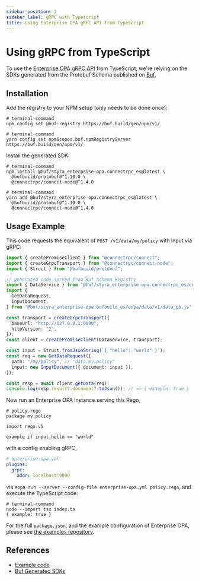 ```yaml
---
sidebar_position: 3
sidebar_label: gRPC with Typescript
title: Using Enterprise OPA gRPC API from TypeScript
---
```



# Using gRPC from TypeScript

To use the [Enterprise OPA](/enterprise-opa) [gRPC API](/enterprise-opa/reference/api-reference/grpc-api) from TypeScript, we're relying on the SDKs generated from the Protobuf Schema published on [Buf](https://buf.build/styra/enterprise-opa).


## Installation

Add the registry to your NPM setup (only needs to be done once):

<Tabs groupId="pkg" queryString>
<TabItem value="npm" label="npm">

```shell
# terminal-command
npm config set @buf:registry https://buf.build/gen/npm/v1/
```

</TabItem>
<TabItem value="yarn" label="yarn">

```shell
# terminal-command
yarn config set npmScopes.buf.npmRegistryServer https://buf.build/gen/npm/v1/
```

</TabItem>
</Tabs>

Install the generated SDK:

<Tabs groupId="pkg" queryString>
<TabItem value="npm" label="npm">

```shell
# terminal-command
npm install @buf/styra_enterprise-opa.connectrpc_es@latest \
  @bufbuild/protobuf@^1.10.0 \
  @connectrpc/connect-node@^1.4.0
```

</TabItem>
<TabItem value="yarn" label="yarn">

```shell
# terminal-command
yarn add @buf/styra_enterprise-opa.connectrpc_es@latest \
  @bufbuild/protobuf@^1.10.0 \
  @connectrpc/connect-node@^1.4.0
```

</TabItem>
</Tabs>


## Usage Example

This code requests the equivalent of `POST /v1/data/my/policy` with input via gRPC:

```ts
import { createPromiseClient } from "@connectrpc/connect";
import { createGrpcTransport } from "@connectrpc/connect-node";
import { Struct } from "@bufbuild/protobuf";

// generated code served from Buf Schema Registry
import { DataService } from "@buf/styra_enterprise-opa.connectrpc_es/eopa/data/v1/data_connect";
import {
  GetDataRequest,
  InputDocument,
} from "@buf/styra_enterprise-opa.bufbuild_es/eopa/data/v1/data_pb.js";

const transport = createGrpcTransport({
  baseUrl: "http://127.0.0.1:9090",
  httpVersion: "2",
});
const client = createPromiseClient(DataService, transport);

const input = Struct.fromJsonString(`{ "hello": "world" }`);
const req = new GetDataRequest({
  path: "/my/policy", // "data.my.policy"
  input: new InputDocument({ document: input }),
});

const resp = await client.getData(req);
console.log(resp.result?.document?.toJson()); // => { example: true }
```

Now run an Enterprise OPA instance serving this Rego,

```rego
# policy.rego
package my.policy

import rego.v1

example if input.hello == "world"
```

with a config enabling gRPC,

```yaml
# enterprise-opa.yml
plugins:
  grpc:
    addr: localhost:9090
```

via `eopa run --server --config-file enterprise-opa.yml policy.rego`, and execute the TypeScript code:

```shell
# terminal-command
node --import tsx index.ts
{ example: true }
```

For the full `package.json`, and the example configuration of Enterprise OPA, please see [the examples repository](https://github.com/StyraInc/enterprise-opa/tree/main/examples/grpc-typescript).


## References

- [Example code](https://github.com/StyraInc/enterprise-opa/tree/main/examples/grpc-typescript)
- [Buf Generated SDKs](https://buf.build/docs/bsr/generated-sdks/npm)
